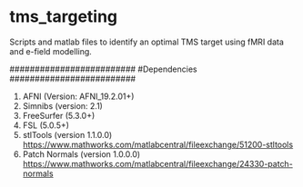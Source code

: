 # tms_targeting
Scripts and matlab files to identify an optimal TMS target using fMRI data and e-field modelling. 


#########################
#Dependencies
#########################

1. AFNI (Version: AFNI_19.2.01+)
2. Simnibs (version: 2.1)
3. FreeSurfer (5.3.0+)
4. FSL (5.0.5+)
5. stlTools (version 1.1.0.0)
    https://www.mathworks.com/matlabcentral/fileexchange/51200-stltools
6. Patch Normals (version 1.0.0.0)
    https://www.mathworks.com/matlabcentral/fileexchange/24330-patch-normals
    
